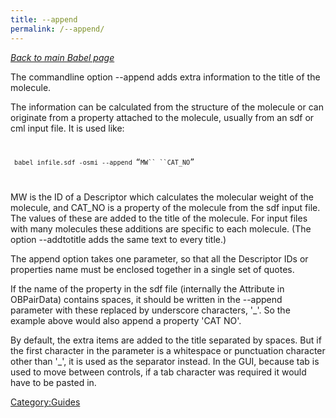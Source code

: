 ```yaml
---
title: --append
permalink: /--append/
---
```


*[Back to main Babel page](/Babel "wikilink")*

The commandline option --append adds extra information to the title of the molecule.

The information can be calculated from the structure of the molecule or can originate from a property attached to the molecule, usually from an sdf or cml input file. It is used like: <code>

` babel infile.sdf -osmi --append `“`MW`` ``CAT_NO`”

</code> MW is the ID of a Descriptor which calculates the molecular weight of the molecule, and CAT_NO is a property of the molecule from the sdf input file. The values of these are added to the title of the molecule. For input files with many molecules these additions are specific to each molecule. (The option --addtotitle adds the same text to every title.)

The append option takes one parameter, so that all the Descriptor IDs or properties name must be enclosed together in a single set of quotes.

If the name of the property in the sdf file (internally the Attribute in OBPairData) contains spaces, it should be written in the --append parameter with these replaced by underscore characters, '_'. So the example above would also append a property 'CAT NO'.

By default, the extra items are added to the title separated by spaces. But if the first character in the parameter is a whitespace or punctuation character other than '_', it is used as the separator instead. In the GUI, because tab is used to move between controls, if a tab character was required it would have to be pasted in.

[Category:Guides](/Category:Guides "wikilink")